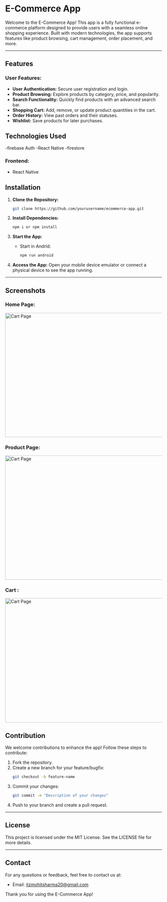# E-Commerce App

Welcome to the E-Commerce App! This app is a fully functional e-commerce platform designed to provide users with a seamless online shopping experience. Built with modern technologies, the app supports features like product browsing, cart management, order placement, and more.

---

## Features

### User Features:
- **User Authentication:** Secure user registration and login.
- **Product Browsing:** Explore products by category, price, and popularity.
- **Search Functionality:** Quickly find products with an advanced search bar.
- **Shopping Cart:** Add, remove, or update product quantities in the cart.
- **Order History:** View past orders and their statuses.
- **Wishlist:** Save products for later purchases.


## Technologies Used
-firebase Auth
-React Native
-firestore

### Frontend:
- React Native


## Installation

1. **Clone the Repository:**
   ```bash
   git clone https://github.com/yourusername/ecommerce-app.git
   ```

2. **Install Dependencies:**
   ```bash
   npm i or npm install
   ```



4. **Start the App:**
   - Start in Andrid:
     ```bash
     npm run android
     ```

5. **Access the App:**
   Open your mobile device emulator or connect a physical device to see the app running.

---

## Screenshots

### Home Page:
<img src="Screenshot/SS.png.png" alt="Cart Page" width="600" height="400">

### Product Page:
<img src="Screenshot/SS.png.png" alt="Cart Page" width="600" height="400">

### Cart :
<img src="Screenshot/SS.png.png" alt="Cart Page" width="600" height="400">



## Contribution

We welcome contributions to enhance the app! Follow these steps to contribute:
1. Fork the repository.
2. Create a new branch for your feature/bugfix:
   ```bash
   git checkout -b feature-name
   ```
3. Commit your changes:
   ```bash
   git commit -m "Description of your changes"
   ```
4. Push to your branch and create a pull request.

---

## License

This project is licensed under the MIT License. See the LICENSE file for more details.

---

## Contact

For any questions or feedback, feel free to contact us at:
- Email: itzmohitsharma20@gmail.com

Thank you for using the E-Commerce App!

